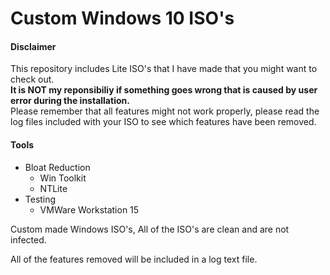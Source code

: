 # Custom Windows 10 ISO's

#### Disclaimer
This repository includes Lite ISO's that I have made that you might want to check out. <br />
**It is NOT my reponsibiliy if something goes wrong that is caused by user error during the installation.** <br />
Please remember that all features might not work properly, please read the log files included with your ISO to see which features have been removed.

#### Tools
- Bloat Reduction
  * Win Toolkit
  * NTLite 
- Testing
  * VMWare Workstation 15



Custom made Windows ISO's, All of the ISO's are clean and are not infected.

All of the features removed will be included in a log text file.




